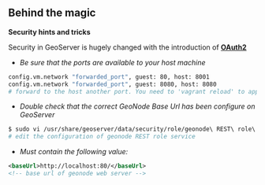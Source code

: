 ## Behind the magic

**Security hints and tricks**

Security in GeoServer is hugely changed with the introduction of **[OAuth2](http://docs.geonode.org/en/master/tutorials/admin/geoserver_geonode_security/)**

* *Be sure that the ports are available to your host machine*
```bash
config.vm.network "forwarded_port", guest: 80, host: 8001
config.vm.network "forwarded_port", guest: 8080, host: 8080
# forward to the host another port. You need to 'vagrant reload' to apply the changes
```
* *Double check that the correct GeoNode Base Url has been configure on GeoServer*
```bash
$ sudo vi /usr/share/geoserver/data/security/role/geonode\ REST\ role\ service/config.xml
# edit the configuration of geonode REST role service
```
* *Must contain the following value:*
```xml
<baseUrl>http://localhost:80/</baseUrl>
<!-- base url of geonode web server -->
```

